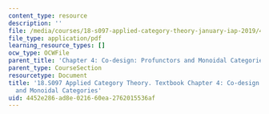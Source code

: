 ```yaml
---
content_type: resource
description: ''
file: /media/courses/18-s097-applied-category-theory-january-iap-2019/4452e286ad8e021660ea2762015536af_18-s097iap19ch4.pdf
file_type: application/pdf
learning_resource_types: []
ocw_type: OCWFile
parent_title: 'Chapter 4: Co-design: Profunctors and Monoidal Categories'
parent_type: CourseSection
resourcetype: Document
title: '18.S097 Applied Category Theory. Textbook Chapter 4: Co-design: Profunctors
  and Monoidal Categories'
uid: 4452e286-ad8e-0216-60ea-2762015536af
---
```

